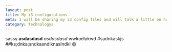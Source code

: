 ```yaml
---
layout: post
title: My i3 configurations
meta: I will be sharing my i3 config files and will talk a little on how you can customize your i3.
category: Technologya
---
```

sassy
**asdasdasd**
*asdasdasd*
~~wwkadlakwd~~
#sadnkaskjs  
##ks;dnka;sndkasndlknaslndkl
:smile:
